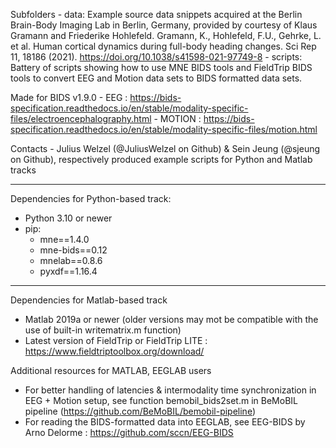 Subfolders 
	- data: 	Example source data snippets acquired at the Berlin Brain-Body Imaging Lab in Berlin, Germany, provided by courtesy of Klaus Gramann and Friederike Hohlefeld.
			Gramann, K., Hohlefeld, F.U., Gehrke, L. et al. 
			Human cortical dynamics during full-body heading changes. 
			Sci Rep 11, 18186 (2021). https://doi.org/10.1038/s41598-021-97749-8 
	- scripts: 	Battery of scripts showing how to use MNE BIDS tools and FieldTrip BIDS tools to convert EEG and Motion data sets to BIDS formatted data sets. 
			

Made for BIDS v1.9.0
	- EEG : 	https://bids-specification.readthedocs.io/en/stable/modality-specific-files/electroencephalography.html
	- MOTION : 	https://bids-specification.readthedocs.io/en/stable/modality-specific-files/motion.html

Contacts 
 	- Julius Welzel (@JuliusWelzel on Github) & Sein Jeung (@sjeung on Github), respectively produced example scripts for Python and Matlab tracks
	

-----------------------------------------------------------------------------------------------------------

Dependencies for Python-based track:
- Python 3.10 or newer
- pip:
	- mne==1.4.0
	- mne-bids==0.12
	- mnelab==0.8.6
	- pyxdf==1.16.4

-----------------------------------------------------------------------------------------------------------

Dependencies for Matlab-based track 
- Matlab 2019a or newer (older versions may mot be compatible with the use of built-in writematrix.m function)
- Latest version of FieldTrip or FieldTrip LITE : 
		https://www.fieldtriptoolbox.org/download/	

Additional resources for MATLAB, EEGLAB users
- For better handling of latencies & intermodality time synchronization in EEG + Motion setup, see function bemobil_bids2set.m in BeMoBIL pipeline (https://github.com/BeMoBIL/bemobil-pipeline)
- For reading the BIDS-formatted data into EEGLAB, see EEG-BIDS by Arno Delorme : https://github.com/sccn/EEG-BIDS
 	